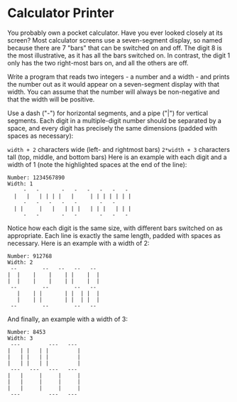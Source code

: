 # Calculator Printer

You probably own a pocket calculator. Have you ever looked closely at its screen? Most calculator screens use a seven-segment display, so named because there are 7 "bars" that can be switched on and off. The digit 8 is the most illustrative, as it has all the bars switched on. In contrast, the digit 1 only has the two right-most bars on, and all the others are off.

Write a program that reads two integers - a number and a width - and prints the number out as it would appear on a seven-segment display with that width. You can assume that the number will always be non-negative and that the width will be positive.

Use a dash ("-") for horizontal segments, and a pipe ("|") for vertical segments. Each digit in a multiple-digit number should be separated by a space, and every digit has precisely the same dimensions (padded with spaces as necessary):

```width + 2``` characters wide (left- and rightmost bars)
```2*width + 3``` characters tall (top, middle, and bottom bars)
Here is an example with each digit and a width of 1 (note the highlighted spaces at the end of the line):
```
Number: 1234567890
Width: 1
     -   -       -   -   -   -   -   - 
  |   |   | | | |   |     | | | | | | |
     -   -   -   -   -       -   -     
  | |     |   |   | | |   | | |   | | |
     -   -       -   -       -   -   - 
```
Notice how each digit is the same size, with different bars switched on as appropriate. Each line is exactly the same length, padded with spaces as necessary. Here is an example with a width of 2:

```
Number: 912768
Width: 2
 --        --   --   --   -- 
|  |    |    |    | |    |  |
|  |    |    |    | |    |  |
 --        --        --   -- 
   |    | |       | |  | |  |
   |    | |       | |  | |  |
 --        --        --   -- 
```

And finally, an example with a width of 3:

```
Number: 8453
Width: 3
 ---         ---   --- 
|   | |   | |         |
|   | |   | |         |
|   | |   | |         |
 ---   ---   ---   --- 
|   |     |     |     |
|   |     |     |     |
|   |     |     |     |
 ---         ---   --- 
```
